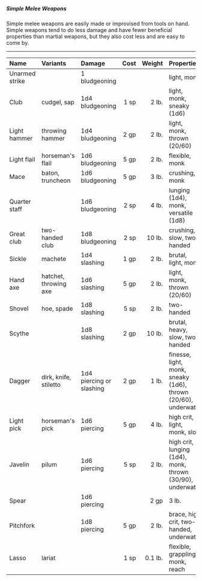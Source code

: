 ##### Simple Melee Weapons

Simple melee weapons are easily made or improvised from tools on hand. Simple weapons tend to do less damage and have fewer beneficial properties than martial weapons, but they also cost less and are easy to come by.

___
| Name | Variants | Damage | Cost | Weight | Properties |
|:-|:-|:-|-:|-:|:-|
| Unarmed strike | | 1 bludgeoning | | | light, monk |
| Club | cudgel, sap | 1d4 bludgeoning | 1 sp | 2 lb. | light, monk, sneaky (1d6) |
| Light hammer | throwing hammer | 1d4 bludgeoning | 2 gp | 2 lb. | light, monk, thrown (20/60) |
| Light flail | horseman's flail | 1d6 bludgeoning | 5 gp | 2 lb. | flexible, monk |
| Mace | baton, truncheon | 1d6 bludgeoning | 5 gp | 3 lb. | crushing, monk |
| Quarter staff | | 1d6 bludgeoning | 2 sp | 4 lb. | lunging (1d4), monk, versatile (1d8) |
| Great club | two-handed club | 1d8 bludgeoning | 2 sp | 10 lb. | crushing, slow, two-handed |
| Sickle | machete | 1d4 slashing | 1 gp | 2 lb. | brutal, light, monk |
| Hand axe | hatchet, throwing axe | 1d6 slashing | 5 gp | 2 lb. | light, monk, thrown (20/60) |
| Shovel | hoe, spade | 1d8 slashing | 5 sp | 2 lb. | two-handed |
| Scythe | | 1d8 slashing | 2 gp | 10 lb. | brutal, heavy, slow, two-handed |
| Dagger | dirk, knife, stiletto | 1d4 piercing or slashing | 2 gp | 1 lb. | finesse, light, monk, sneaky (1d6), thrown (20/60), underwater |
| Light pick | horseman's pick | 1d6 piercing | 5 gp | 4 lb. | high crit, light, monk, slow |
| Javelin | pilum | 1d6 piercing | 5 sp | 2 lb. | high crit, lunging (1d4), monk, thrown (30/90), underwater |
| Spear | | 1d6 piercing |  | 2 gp | 3 lb. | brace, high crit, lunging (1d4), monk, thrown (20/60), underwater, versatile (1d8) |
| Pitchfork | | 1d8 piercing | 5 gp | 2 lb. | brace, high crit, two-handed, underwater |
| Lasso | lariat | | 1 sp | 0.1 lb. | flexible, grappling, monk, reach |
